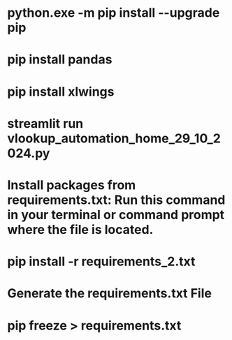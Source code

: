[//]: # (PS C:\Users\admin> python)

[//]: # (Python 3.11.4 &#40;tags/v3.11.4:d2340ef, Jun  7 2023, 05:45:37&#41; [MSC v.1934 64 bit &#40;AMD64&#41;] on win32)

[//]: # (Type "help", "copyright", "credits" or "license" for more information.)



# python.exe -m pip install --upgrade pip
# pip install pandas
# pip install xlwings



[//]: # ([Solved] The term 'pip' is not recognized as the name of a cmdlet, function, or operable program)

[//]: # (hari guriji)

[//]: # (https://www.youtube.com/watch?v=xdj0mGmuNjc)





# streamlit run vlookup_automation_home_29_10_2024.py

#  Install packages from requirements.txt: Run this command in your terminal or command prompt where the file is located.

# pip install -r requirements_2.txt


# Generate the requirements.txt File
# pip freeze > requirements.txt

